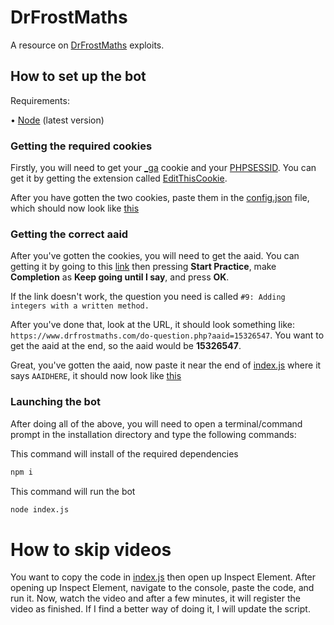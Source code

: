 # DrFrostMaths
A resource on [DrFrostMaths](https://www.drfrostmaths.com/) exploits.

## How to set up the bot
Requirements:

• [Node](https://nodejs.org/en/download/) (latest version)

### Getting the required cookies
Firstly, you will need to get your [_ga](https://i.imgur.com/KAHd7Kl.png) cookie and your [PHPSESSID](https://i.imgur.com/kg7gV1C.png). You can get it by getting the extension called [EditThisCookie](https://chrome.google.com/webstore/detail/editthiscookie/fngmhnnpilhplaeedifhccceomclgfbg?hl=en).

After you have gotten the two cookies, paste them in the [config.json](https://github.com/Stefanuk12/DrFrostMaths/blob/main/Bot/config.json) file, which should now look like [this](https://i.imgur.com/R4Mboxb.png)

### Getting the correct aaid
After you've gotten the cookies, you will need to get the aaid. You can getting it by going to this [link](https://www.drfrostmaths.com/keyskills.php?tid=1&permid=196) then pressing **Start Practice**, make **Completion** as **Keep going until I say**, and press **OK**.

If the link doesn't work, the question you need is called `#9: Adding integers with a written method.`

After you've done that, look at the URL, it should look something like: `https://www.drfrostmaths.com/do-question.php?aaid=15326547`. You want to get the aaid at the end, so the aaid would be **15326547**.

Great, you've gotten the aaid, now paste it near the end of [index.js](https://github.com/Stefanuk12/DrFrostMaths/blob/main/Bot/index.js#L131) where it says `AAIDHERE`, it should now look like [this](https://i.imgur.com/68ZB8JW.png)

### Launching the bot
After doing all of the above, you will need to open a terminal/command prompt in the installation directory and type the following commands:

This command will install of the required dependencies
```bash
npm i
```

This command will run the bot
```bash
node index.js
```

# How to skip videos
You want to copy the code in [index.js](https://github.com/Stefanuk12/DrFrostMaths/blob/main/Skipping%20Videos/index.js) then open up Inspect Element. After opening up Inspect Element, navigate to the console, paste the code, and run it. Now, watch the video and after a few minutes, it will register the video as finished. If I find a better way of doing it, I will update the script.
